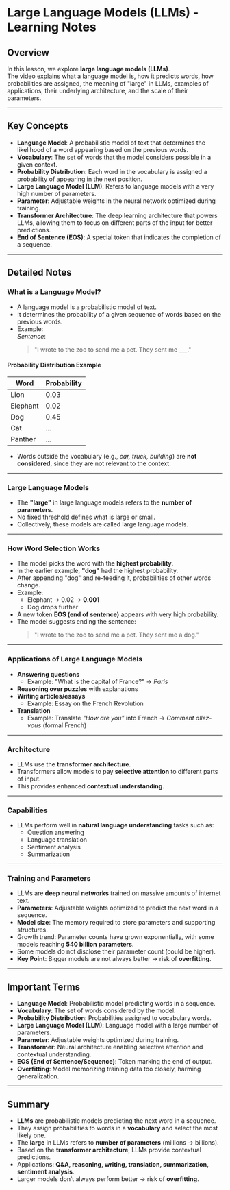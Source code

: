 # Large Language Models (LLMs) - Learning Notes

## Overview
In this lesson, we explore **large language models (LLMs)**.  
The video explains what a language model is, how it predicts words, how probabilities are assigned, the meaning of "large" in LLMs, examples of applications, their underlying architecture, and the scale of their parameters.

---

## Key Concepts

- **Language Model**: A probabilistic model of text that determines the likelihood of a word appearing based on the previous words.
- **Vocabulary**: The set of words that the model considers possible in a given context.
- **Probability Distribution**: Each word in the vocabulary is assigned a probability of appearing in the next position.
- **Large Language Model (LLM)**: Refers to language models with a very high number of parameters.
- **Parameter**: Adjustable weights in the neural network optimized during training.
- **Transformer Architecture**: The deep learning architecture that powers LLMs, allowing them to focus on different parts of the input for better predictions.
- **End of Sentence (EOS)**: A special token that indicates the completion of a sequence.

---

## Detailed Notes

### What is a Language Model?
- A language model is a probabilistic model of text.  
- It determines the probability of a given sequence of words based on the previous words.  
- Example:  
  *Sentence*:  
  > "I wrote to the zoo to send me a pet. They sent me ___."

#### Probability Distribution Example

| Word      | Probability |
|-----------|-------------|
| Lion      | 0.03        |
| Elephant  | 0.02        |
| Dog       | 0.45        |
| Cat       | ...         |
| Panther   | ...         |

- Words outside the vocabulary (e.g., *car, truck, building*) are **not considered**, since they are not relevant to the context.

---

### Large Language Models
- The **"large"** in large language models refers to the **number of parameters**.  
- No fixed threshold defines what is large or small.  
- Collectively, these models are called large language models.

---

### How Word Selection Works
- The model picks the word with the **highest probability**.  
- In the earlier example, **"dog"** had the highest probability.  
- After appending "dog" and re-feeding it, probabilities of other words change.  
- Example:  
  - Elephant → 0.02 → **0.001**  
  - Dog drops further  
- A new token **EOS (end of sentence)** appears with very high probability.  
- The model suggests ending the sentence:  
  > "I wrote to the zoo to send me a pet. They sent me a dog."  

---

### Applications of Large Language Models
- **Answering questions**  
  - Example: "What is the capital of France?" → *Paris*  
- **Reasoning over puzzles** with explanations  
- **Writing articles/essays**  
  - Example: Essay on the French Revolution  
- **Translation**  
  - Example: Translate *"How are you"* into French → *Comment allez-vous* (formal French)  

---

### Architecture
- LLMs use the **transformer architecture**.  
- Transformers allow models to pay **selective attention** to different parts of input.  
- This provides enhanced **contextual understanding**.

---

### Capabilities
- LLMs perform well in **natural language understanding** tasks such as:  
  - Question answering  
  - Language translation  
  - Sentiment analysis  
  - Summarization  

---

### Training and Parameters
- LLMs are **deep neural networks** trained on massive amounts of internet text.  
- **Parameters**: Adjustable weights optimized to predict the next word in a sequence.  
- **Model size**: The memory required to store parameters and supporting structures.  
- Growth trend: Parameter counts have grown exponentially, with some models reaching **540 billion parameters**.  
- Some models do not disclose their parameter count (could be higher).  
- **Key Point**: Bigger models are not always better → risk of **overfitting**.

---

## Important Terms

- **Language Model**: Probabilistic model predicting words in a sequence.  
- **Vocabulary**: The set of words considered by the model.  
- **Probability Distribution**: Probabilities assigned to vocabulary words.  
- **Large Language Model (LLM)**: Language model with a large number of parameters.  
- **Parameter**: Adjustable weights optimized during training.  
- **Transformer**: Neural architecture enabling selective attention and contextual understanding.  
- **EOS (End of Sentence/Sequence)**: Token marking the end of output.  
- **Overfitting**: Model memorizing training data too closely, harming generalization.  

---

## Summary
- **LLMs** are probabilistic models predicting the next word in a sequence.  
- They assign probabilities to words in a **vocabulary** and select the most likely one.  
- The **large** in LLMs refers to **number of parameters** (millions → billions).  
- Based on the **transformer architecture**, LLMs provide contextual predictions.  
- Applications: **Q&A, reasoning, writing, translation, summarization, sentiment analysis**.  
- Larger models don’t always perform better → risk of **overfitting**.  
